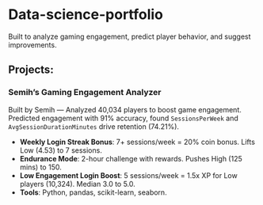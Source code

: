 # Data-science-portfolio
Built to analyze gaming engagement, predict player behavior, and suggest improvements.
## Projects:
### Semih’s Gaming Engagement Analyzer
Built by Semih — Analyzed 40,034 players to boost game engagement. Predicted engagement with 91% accuracy, found `SessionsPerWeek` and `AvgSessionDurationMinutes` drive retention (74.21%).  
- **Weekly Login Streak Bonus**: 7+ sessions/week = 20% coin bonus. Lifts Low (4.53) to 7 sessions.  
- **Endurance Mode**: 2-hour challenge with rewards. Pushes High (125 mins) to 150.  
- **Low Engagement Login Boost**: 5 sessions/week = 1.5x XP for Low players (10,324). Median 3.0 to 5.0.  
- **Tools**: Python, pandas, scikit-learn, seaborn.

